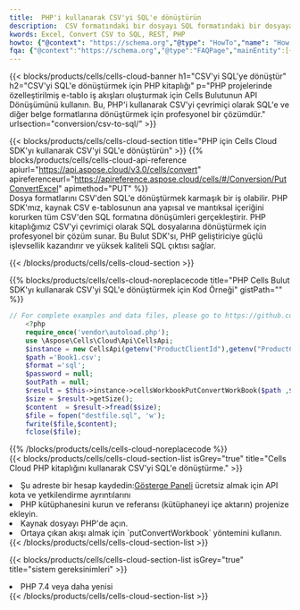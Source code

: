 ```yaml
---
title:  PHP'i kullanarak CSV'yi SQL'e dönüştürün
description:  CSV formatındaki bir dosyayı SQL formatındaki bir dosyaya dönüştürmek için PHP için Aspose.Cells Cloud SDK'yı kullanma.
kwords: Excel, Convert CSV to SQL, REST, PHP
howto: {"@context": "https://schema.org","@type": "HowTo","name": "How to convert CSV to SQL using the Cells Cloud PHP library.","description": "How to convert CSV to SQL using the Cells Cloud PHP library.","image": {"@type": "ImageObject"},"url": "/php/conversion/csv-to-sql/","step": [{ "@type": "HowToStep","name": "How to convert CSV to SQL using the Cells Cloud PHP library. step 1", "image": {"@type": "ImageObject",},"url": "/php/conversion/csv-to-sql/","text": "Register an account at <a href='https://dashboard.aspose.cloud/'>Dashboard</a> to get free API quota & authorization details",},{ "@type": "HowToStep","name": "How to convert CSV to SQL using the Cells Cloud PHP library. step 1", "image": {"@type": "ImageObject",},"url": "/php/conversion/csv-to-sql/","text": "Install PHP library and add the reference (import the library) to your project.",},{ "@type": "HowToStep","name": "How to convert CSV to SQL using the Cells Cloud PHP library. step 1", "image": {"@type": "ImageObject",},"url": "/php/conversion/csv-to-sql/","text": "Open the source file in PHP.",},{ "@type": "HowToStep","name": "How to convert CSV to SQL using the Cells Cloud PHP library. step 1", "image": {"@type": "ImageObject",},"url": "/php/conversion/csv-to-sql/","text": "Use the `putConvertWorkbook` method to retrieve the resulting stream.",}, ],"supply": {"@type": "HowToSupply","name": "document"},"tool": [{"@type": "HowToTool","name": "phpstorm, Visual Studio Code, Eclipse"},{"@type": "HowToTool","name": "Aspose Cells"}],"totalTime": "PT6M"}
fqa: {"@context":"https://schema.org","@type":"FAQPage","mainEntity":[{"@type":"Question","name":"Why convert file formats in C# using REST API?","acceptedAnswer":{"@type":"Answer","text":"Documents are encoded in many ways, and some files may be incompatible with the software you use. To open and read such files, just convert them to appropriate file formats.<br/><ol><li>Install .NET SDK and add the reference (import the library) to your project.</li><li>Open the source file in C# using REST API.</li><li>Call the PutConvertWorkbookRequest() method, passing an output filename with required extension.</li><li>Get the result of conversion as a separate file.</li></ol>"}},{"@type":"Question","name":"What file formats can I convert with your C# library?","acceptedAnswer":{"@type":"Answer","text":"We support a variety of file formats for conversion using .NET library, including XLSX, Excel, xls , PDF, CSV, HTML, Markdown, XML, PNG, JPG, TIFF, Json, TXT and many more."}},{"@type":"Question","name":"What is the maximum allowed file size for conversion using this .NET library?","acceptedAnswer":{"@type":"Answer","text":"There are no file size limits for format conversions using .NET library."}}]}
---
```

{{< blocks/products/cells/cells-cloud-banner h1="CSV\'yi SQL\'ye dönüştür" h2="CSV\'yi SQL\'e dönüştürmek için PHP kitaplığı" p="PHP projelerinde özelleştirilmiş e-tablo iş akışları oluşturmak için Cells Bulutunun API Dönüşümünü kullanın. Bu, PHP\'i kullanarak CSV\'yi çevrimiçi olarak SQL\'e ve diğer belge formatlarına dönüştürmek için profesyonel bir çözümdür." urlsection="conversion/csv-to-sql/" >}}

{{< blocks/products/cells/cells-cloud-section title="PHP için Cells Cloud SDK\'yı kullanarak CSV\'yi SQL\'e dönüştürün" >}}
{{% blocks/products/cells/cells-cloud-api-reference apiurl="https://api.aspose.cloud/v3.0/cells/convert" apireferenceurl="https://apireference.aspose.cloud/cells/#/Conversion/PutConvertExcel" apimethod="PUT" %}}
<br/>
Dosya formatlarını CSV'den SQL'e dönüştürmek karmaşık bir iş olabilir. PHP SDK'mız, kaynak CSV e-tablosunun ana yapısal ve mantıksal içeriğini korurken tüm CSV'den SQL formatına dönüşümleri gerçekleştirir. PHP kitaplığımız CSV'yi çevrimiçi olarak SQL dosyalarına dönüştürmek için profesyonel bir çözüm sunar. Bu Bulut SDK'sı, PHP geliştiriciye güçlü işlevsellik kazandırır ve yüksek kaliteli SQL çıktısı sağlar.

{{< /blocks/products/cells/cells-cloud-section >}}

{{% blocks/products/cells/cells-cloud-noreplacecode title="PHP Cells Bulut SDK\'yı kullanarak CSV\'yi SQL\'e dönüştürmek için Kod Örneği" gistPath="" %}}
 
```php
// For complete examples and data files, please go to https://github.com/aspose-cells-cloud/aspose-cells-cloud-php/
    <?php
    require_once('vendor\autoload.php');
    use \Aspose\Cells\Cloud\Api\CellsApi;
    $instance = new CellsApi(getenv("ProductClientId"),getenv("ProductClientSecret"));
    $path ='Book1.csv';    
    $format ='sql';
    $password = null;
    $outPath = null;      
    $result = $this->instance->cellsWorkbookPutConvertWorkBook($path ,$format, $password,  $outPath);
    $size = $result->getSize();
    $content  = $result->fread($size);
    $file = fopen("destfile.sql", 'w');
    fwrite($file,$content);
    fclose($file);
```
 
{{% /blocks/products/cells/cells-cloud-noreplacecode %}}
<br/>
{{< blocks/products/cells/cells-cloud-section-list isGrey="true" title="Cells Cloud PHP kitaplığını kullanarak CSV\'yi SQL\'e dönüştürme." >}}
<li> Şu adreste bir hesap kaydedin:<a href="https://dashboard.aspose.cloud/">Gösterge Paneli</a> ücretsiz almak için API kota ve yetkilendirme ayrıntılarını</li>
<li>PHP kütüphanesini kurun ve referansı (kütüphaneyi içe aktarın) projenize ekleyin.</li>
<li>Kaynak dosyayı PHP'de açın.</li>
<li>Ortaya çıkan akışı almak için `putConvertWorkbook` yöntemini kullanın.</li>
{{< /blocks/products/cells/cells-cloud-section-list >}}

{{< blocks/products/cells/cells-cloud-section-list isGrey="true" title="sistem gereksinimleri" >}}
<li>PHP 7.4 veya daha yenisi</li>
{{< /blocks/products/cells/cells-cloud-section-list >}}
